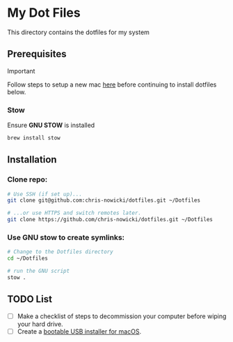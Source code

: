 # My Dot Files

This directory contains the dotfiles for my system

## Prerequisites
> [!IMPORTANT]
> Follow steps to setup a new mac [here](https://github.com/chris-nowicki/mac-setup) before continuing to install dotfiles below.

### Stow

Ensure **GNU STOW** is installed

```sh
brew install stow
```

## Installation

### Clone repo:

```zsh
# Use SSH (if set up)...
git clone git@github.com:chris-nowicki/dotfiles.git ~/Dotfiles

# ...or use HTTPS and switch remotes later.
git clone https://github.com/chris-nowicki/dotfiles.git ~/Dotfiles
```

### Use **GNU** stow to create symlinks:

```zsh
# Change to the Dotfiles directory
cd ~/Dotfiles

# run the GNU script
stow .
```

## TODO List

- [ ] Make a checklist of steps to decommission your computer before wiping your hard drive.
- [ ] Create a [bootable USB installer for macOS](https://support.apple.com/en-us/HT201372).